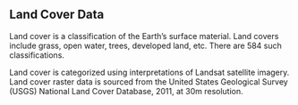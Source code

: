 ## Land Cover Data

Land cover is a classification of the Earth’s surface material. Land covers include grass, open water, trees, developed land, etc. There are 584 such classifications.

Land cover is categorized using interpretations of Landsat satellite imagery. Land cover raster data is sourced from the United States Geological Survey (USGS) National Land Cover Database, 2011, at 30m resolution.

